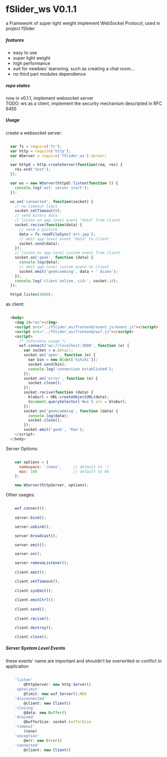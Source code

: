 fSlider_ws V0.1.1
===
a Framework of super light weight implement WebSocket Protocol, used in project fSlider

##### features

+ easy to use
+ super light weight
+ high performance
+ suit for newbies' learnning. such as creating a chat room...
+ no third part modules dependience

##### repo states

now in v0.1.1, implement websocket server  
TODO: ws as a client, implement the security mechanism descripted in RFC 6455

##### Usage

create a websocket server:

```js

  var fs = require('fs');
  var http = require('http');
  var WServer = require('fSlider_ws').Server;

  var httpd = http.createServer(function(req, res) {
    res.end('test');
  });

  var ws = new WServer(httpd).listen(function () {
    console.log('wsf: server start');
  });

  ws.on('connected', function(socket) { 
    // no timeout limit
    socket.setTimeout(0);
    // send binary data
    // listen on app-level event "data" from client
    socket.recive(function(data) {
      // send a picture
      data = fs.readFileSync('art.jpg');
      // emit app-level event "data" to client
      socket.send(data);
    });
    // listen on app-level custom event from client
    socket.on('geek', function (data) {
      console.log(data);
      // emit app-level custom event to client
      socket.emit('geekcomming', data + ' Aizen');
    });
    console.log('client online, cid:', socket.id); 
  });

  httpd.listen(3000);
```

as client:

```html

  <body>
    <img id="ws"></img>
    <script src="../fSlider_ws/frontend/event.js/event.js"></script>
    <script src="../fSlider_ws/frontend/wsf.js"></script>
    <script>
      /* reference usage */
      wsf.connect('ws://localhost:3000', function (e) {
        var socket = e.detail;
        socket.on('open', function (e) {
          var bin = new Blob(['hihihi']);
          socket.send(bin);
          console.log('connection established');
        });
        socket.on('error', function (e) {
          socket.close();
        });
        socket.recive(function (data) {
          bloburl = URL.createObjectURL(data);
          document.querySelector('#ws').src = bloburl;
        });
        socket.on('geekcomming', function (data) {
          console.log(data);
          socket.close();
        });
        socket.emit('geek', 'Ran');
    </script>
  </body>

```

Server Options:

```js

    var options = {
      namespace: '/news',     // default to '/'
      max: 100                // default to 60
    };

    new WServer(httpServer, options);
```

Other usages:

```js

    wsf.connect();
    
    server.bind();

    server.unbind();

    server.broadcast();

    server.emit();

    server.on();

    server.removeListener();
    
    client.emit();

    client.setTimeout();
    
    client.sysEmit();
    
    client.emitCtrl();
    
    client.send();
    
    client.recive();

    client.destroy();

    client.close();
```

##### Server System Level Events
these events' name are important and shouldn't be overwrited or conflict in application

```js
    
    'listen' 
        @httpServer: new http.Server()
    'uptolimit' 
        @limit: new wsf.Server().MAX
    'disconnected' 
        @client: new Client()
    'closing' 
        @data: new Buffer()
    'drained' 
        @bufferSize: socket.bufferSize
    'timeout'
        (none)
    'exception' 
        @err: new Error()
    'connected' 
        @client: new Client()
```

